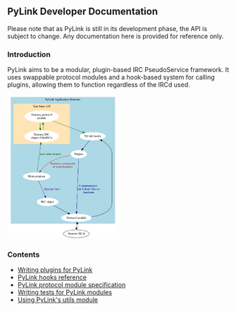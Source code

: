 ## PyLink Developer Documentation

Please note that as PyLink is still in its development phase, the API is subject to change.
Any documentation here is provided for reference only.

### Introduction

PyLink aims to be a modular, plugin-based IRC PseudoService framework. It uses swappable protocol modules and a hook-based system for calling plugins, allowing them to function regardless of the IRCd used.

<img src="core-structure.png" width="50%" height="50%">

### Contents

- [Writing plugins for PyLink](writing-plugins.md)
- [PyLink hooks reference](hooks-reference.md)
- [PyLink protocol module specification](pmodule-spec.md)
- [Writing tests for PyLink modules](writing-tests.md)
- [Using PyLink's utils module](using-utils.md)
